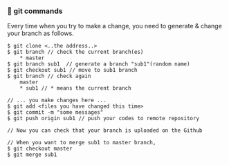 ### 🚀 git commands
Every time when you try to make a change, you need to generate & change your branch as follows.
```shell
$ git clone <..the address..>
$ git branch // check the current branch(es)
	* master
$ git branch sub1  // generate a branch "sub1"(random name)
$ git checkout sub1 // move to sub1 branch
$ git branch // check again
	master
	* sub1 // * means the current branch

// ... you make changes here ...
$ git add <files you have changed this time>
$ git commit -m "some messages"
$ git push origin sub1 // push your codes to remote repository

// Now you can check that your branch is uploaded on the Github

// When you want to merge sub1 to master branch,
$ git checkout master
$ git merge sub1

```
